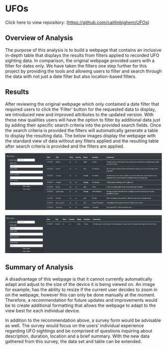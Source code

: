 # UFOs
Click here to view repository: (https://github.com/caitlinbighem/UFOs)
## Overview of Analysis
The purpose of this analysis is to build a webpage that contains an inclusive in-depth table that displays the results from filters applied to recorded UFO sighting data. In comparison, the original webpage provided users with a filter for dates only. We have taken the filters one step further for this project by providing the tools and allowing users to filter and search through the data with not just a date filter but also location-based filters.

## Results
After reviewing the original webpage which only contained a date filter that required users to click the ‘Filter’ button for the requested data to display, we introduced new and improved attributes to the updated version. With these new qualities users will have the option to filter by additional data just by adding their specific search criteria into the provided search fields. Once the search criteria is provided the filters will automatically generate a table to display the resulting data. The below images display the webpage with the standard view of data without any filters applied and the resulting table after search criteria is provided and the filters are applied. 

![unfiltered_table](https://github.com/caitlinbighem/UFOs/blob/main/Resources/unfiltered_table.PNG)

![filtered_table](https://github.com/caitlinbighem/UFOs/blob/main/Resources/filtered_table.PNG)

## Summary of Analysis
A disadvantage of this webpage is that it cannot currently automatically adapt and adjust to the size of the device it is being viewed on. An image for example, has the ability to resize if the current user decides to zoom in on the webpage, however this can only be done manually at the moment. Therefore, a recommendation for future updates and improvements would be to create additional formatting that allows the webpage to adapt to the view best for each individual device.

In addition to the recommendation above, a survey form would be advisable as well. The survey would focus on the users’ individual experience regarding UFO sightings and be comprised of questions inquiring about description, duration, location and a brief summary. With the new data gathered from this survey, the data set and table can be extended. 
